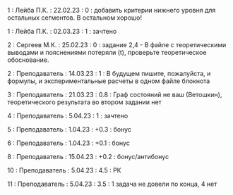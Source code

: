 1 : Лейба П.К. : 22.02.23 : 0 : добавить критерии нижнего уровня для остальных сегментов. В остальном хорошо!

1 : Лейба П.К. : 02.03.23 : 1 : зачтено

2 : Сергеев М.К. : 25.02.23 : 0 : задание 2,4 - В файле с теоретическими выводами и пояснениями потеряли (t), проверьте теоретическое обоснование.

2 : Преподаватель : 14.03.23 : 1 : В будущем пишите, пожалуйста, и формулы, и экспериментальные расчеты в одном файле блокнота

3 : Преподаватель : 21.03.23 : 0.8 : Граф состояний не ваш (Ветошкин), теоретического результата во втором задании нет

4 : Преподаватель : 5.04.23 : 1 : зачтено

5 : Преподаватель : 1.04.23 : +0.3 : бонус

6 : Преподаватель : 1.04.23 : +0.1 : бонус

8 : Преподаватель : 15.04.23 : +0.2 : бонус/антибонус

10 : Преподаватель : 5.04.23 : 4.5 : РК

11 : Преподаватель : 5.04.23 : 3.5 : 1 задача  не довели по конца, 4 нет 
